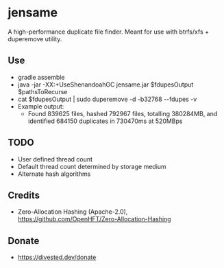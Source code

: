 jensame
=======

A high-performance duplicate file finder.
Meant for use with btrfs/xfs + duperemove utility.

Use
---
- gradle assemble
- java -jar -XX:+UseShenandoahGC jensame.jar $fdupesOutput $pathsToRecurse
- cat $fdupesOutput | sudo duperemove -d -b32768 --fdupes -v
- Example output:
    - Found 839625 files, hashed 792967 files, totalling 380284MB, and identified 684150 duplicates in 730470ms at 520MBps

TODO
----
- User defined thread count
- Default thread count determined by storage medium
- Alternate hash algorithms

Credits
-------
- Zero-Allocation Hashing (Apache-2.0), https://github.com/OpenHFT/Zero-Allocation-Hashing

Donate
-------
- https://divested.dev/donate
